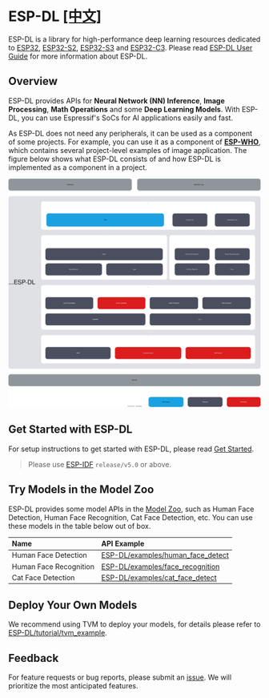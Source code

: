 # ESP-DL [[中文]](./README_cn.md)

ESP-DL is a library for high-performance deep learning resources dedicated to [ESP32](https://www.espressif.com/en/products/socs/esp32), [ESP32-S2](https://www.espressif.com/en/products/socs/esp32-s2), [ESP32-S3](https://www.espressif.com/en/products/socs/esp32-s3) and [ESP32-C3](https://www.espressif.com/en/products/socs/esp32-c3).
Please read [ESP-DL User Guide](https://docs.espressif.com/projects/esp-dl/en/latest/esp32/index.html) for more information about ESP-DL.


## Overview

ESP-DL provides APIs for **Neural Network (NN) Inference**, **Image Processing**, **Math Operations** and some **Deep Learning Models**. With ESP-DL, you can use Espressif's SoCs for AI applications easily and fast.

As ESP-DL does not need any peripherals, it can be used as a component of some projects. For example, you can use it as a component of **[ESP-WHO](https://github.com/espressif/esp-who)**, which contains several project-level examples of image application. The figure below shows what ESP-DL consists of and how ESP-DL is implemented as a component in a project.

<p align="center">
    <img width="%" src="./docs/_static/architecture_en.drawio.svg">
</p>


## Get Started with ESP-DL

For setup instructions to get started with ESP-DL, please read [Get Started](./docs/en/get_started.md).

> Please use [ESP-IDF](https://github.com/espressif/esp-idf) `release/v5.0` or above.



## Try Models in the Model Zoo

ESP-DL provides some model APIs in the [Model Zoo](./include/model_zoo), such as Human Face Detection, Human Face Recognition, Cat Face Detection, etc. You can use these models in the table below out of box.

| Name                 | API Example                                                  |
| :-------------------- | :------------------------------------------------------------ |
| Human Face Detection | [ESP-DL/examples/human_face_detect](examples/human_face_detect) |
| Human Face Recognition | [ESP-DL/examples/face_recognition](examples/face_recognition)  |
| Cat Face Detection | [ESP-DL/examples/cat_face_detect](examples/cat_face_detect)  |


## Deploy Your Own Models

We recommend using TVM to deploy your models, for details please refer to [ESP-DL/tutorial/tvm_example](tutorial/tvm_example).


## Feedback

For feature requests or bug reports, please submit an [issue](https://github.com/espressif/esp-dl/issues). We will prioritize the most anticipated features.
